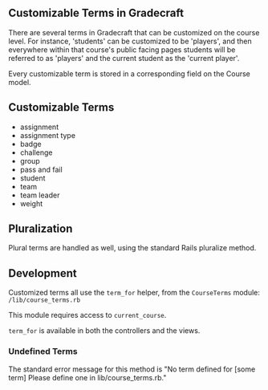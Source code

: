 ## Customizable Terms in Gradecraft

There are several terms in Gradecraft that can be customized on the course level. For instance, 'students' can be customized to be 'players', and then everywhere within that course's public facing pages students will be referred to as 'players' and the current student as the 'current player'.

Every customizable term is stored in a corresponding field on the Course model.

## Customizable Terms

  * assignment
  * assignment type
  * badge
  * challenge
  * group
  * pass and fail
  * student
  * team
  * team leader
  * weight

## Pluralization

Plural terms are handled as well, using the standard Rails pluralize method.

## Development

Customized terms all use the `term_for` helper, from the `CourseTerms` module: `/lib/course_terms.rb`

This module requires access to `current_course`. 

`term_for` is available in both the controllers and the views.

### Undefined Terms

The standard error message for this method is "No term defined for [some term] Please define one in lib/course_terms.rb."
